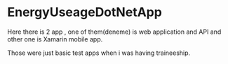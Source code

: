 # EnergyUseageDotNetApp

Here there is 2 app , one of them(deneme) is web application and API and other one is Xamarin mobile app.

Those were just basic test apps when i was having traineeship.
